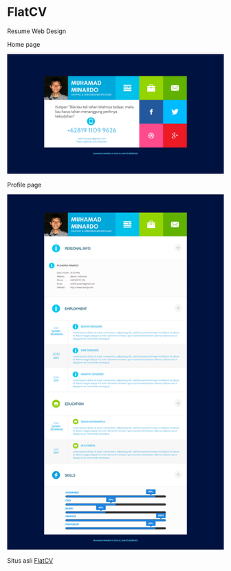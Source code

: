 # FlatCV
Resume Web Design

Home page

![FlatCV-home](https://github.com/haiardo/FlatCV/blob/master/FlatCV-home.png "FlatCV-home")

Profile page

![FlatCV-profile](https://github.com/haiardo/FlatCV/blob/master/FlatCV-profile.png "FlatCV-profile")

Situs asli
[FlatCV](https://themeforest.net/item/flatcv-resume-portfolio-html5/5458924)
